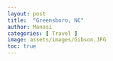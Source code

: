 ```yaml
---
layout: post
title:  "Greensboro, NC"
author: Manasi
categories: [ Travel ]
image: assets/images/Gibson.JPG
toc: true
---
```


